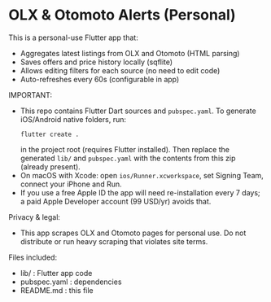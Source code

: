 # OLX & Otomoto Alerts (Personal)

This is a personal-use Flutter app that:
- Aggregates latest listings from OLX and Otomoto (HTML parsing)
- Saves offers and price history locally (sqflite)
- Allows editing filters for each source (no need to edit code)
- Auto-refreshes every 60s (configurable in app)

IMPORTANT:
- This repo contains Flutter Dart sources and `pubspec.yaml`. To generate iOS/Android native folders, run:
  ```
  flutter create .
  ```
  in the project root (requires Flutter installed). Then replace the generated `lib/` and `pubspec.yaml` with the contents from this zip (already present).
- On macOS with Xcode: open `ios/Runner.xcworkspace`, set Signing Team, connect your iPhone and Run.
- If you use a free Apple ID the app will need re-installation every 7 days; a paid Apple Developer account (99 USD/yr) avoids that.

Privacy & legal:
- This app scrapes OLX and Otomoto pages for personal use. Do not distribute or run heavy scraping that violates site terms.

Files included:
- lib/ : Flutter app code
- pubspec.yaml : dependencies
- README.md : this file

